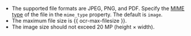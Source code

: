 * The supported file formats are JPEG, PNG, and PDF. Specify the [MIME type](https://en.wikipedia.org/wiki/Media_type) of the file in the `mime_type` property. The default is `image`.
* The maximum file size is {{ ocr-max-filesize }}.
* The image size should not exceed 20 MP (height × width).